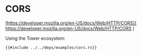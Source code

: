 # CORS

[https://developer.mozilla.org/en-US/docs/Web/HTTP/CORS]( https://developer.mozilla.org/en-US/docs/Web/HTTP/CORS )

Using the Tower ecosystem:

```rust,editable,ignore,noplayground
{{#include ../../deps/examples/cors.rs}}
```

